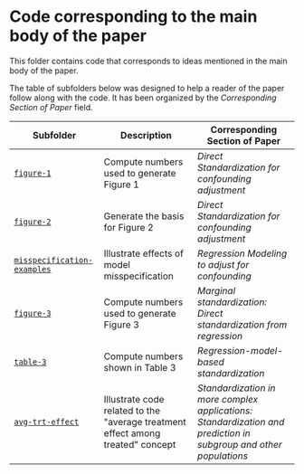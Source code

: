 # Code corresponding to the main body of the paper

This folder contains code that corresponds to ideas mentioned in the main body of the paper.

The table of subfolders below was designed to help a reader of the paper follow along with the code.  It has been organized by the *Corresponding Section of Paper* field.

| Subfolder  | Description  | Corresponding Section of Paper |
|-------------------------------|--------------|------------------|
| [`figure-1`](./figure-1) | Compute numbers used to generate Figure 1 | *Direct Standardization for confounding adjustment* |
| [`figure-2`](./figure-2) | Generate the basis for Figure 2  | *Direct Standardization for confounding adjustment* |
| [`misspecification-examples`](./misspecification-examples) | Illustrate effects of model misspecification | *Regression Modeling to adjust for confounding* | 
| [`figure-3`](./figure-3) | Compute numbers used to generate Figure 3 | *Marginal standardization: Direct standardization from regression* | 
| [`table-3`](./table-3) | Compute numbers shown in Table 3 | *Regression-model-based standardization* | 
| [`avg-trt-effect`](./avg-trt-effect) | Illustrate code related to the "average treatment effect among treated" concept | *Standardization in more complex applications: Standardization and prediction in subgroup and other populations* | 